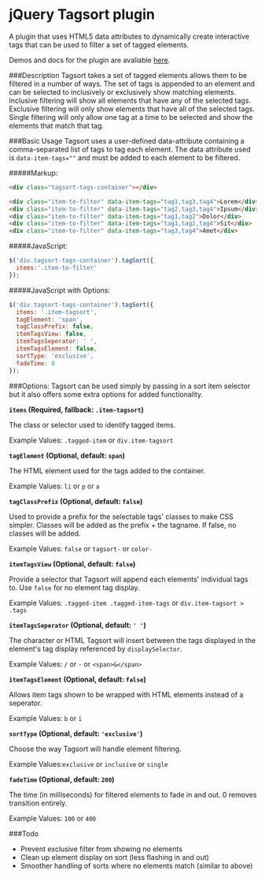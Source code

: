 # jQuery Tagsort plugin
A plugin that uses HTML5 data attributes to dynamically create interactive tags that can be used to filter a set of tagged elements.

Demos and docs for the plugin are avaliable [here](http://wch.io/projects/tagsort/ "Tagsort Demo").


###Description
Tagsort takes a set of tagged elements allows them to be filtered in a number of ways. The set of tags is appended to an element and can be selected to inclusively or exclusively show matching elements. Inclusive filtering will show all elements that have any of the selected tags. Exclusive filtering will only show elements that have all of the selected tags. Single filtering will only allow one tag at a time to be selected and show the elements that match that tag.


###Basic Usage
Tagsort uses a user-defined data-attribute containing a comma-separated list of tags to tag each element. The data attribute used is `data-item-tags=""` and must be added to each element to be filtered.


#####Markup:
```html
<div class="tagsort-tags-container"></div>

<div class="item-to-filter" data-item-tags="tag1,tag3,tag4">Lorem</div>
<div class="item-to-filter" data-item-tags="tag2,tag3,tag4">Ipsum</div>
<div class="item-to-filter" data-item-tags="tag1,tag2">Dolor</div>
<div class="item-to-filter" data-item-tags="tag1,tag2,tag4">Sit</div>
<div class="item-to-filter" data-item-tags="tag3,tag4">Amet</div>
```


#####JavaScript:
```javascript
$('div.tagsort-tags-container').tagSort({
  items:'.item-to-filter'
});
```

#####JavaScript with Options:
```javascript
$('div.tagsort-tags-container').tagSort({
  items: '.item-tagsort',
  tagElement: 'span',
  tagClassPrefix: false,
  itemTagsView: false,
  itemTagsSeperator: ' ',
  itemTagsElement: false,
  sortType: 'exclusive',
  fadeTime: 0
});
```


###Options:
Tagsort can be used simply by passing in a sort item selector but it also offers some extra options for added functionality.


**`items` (Required, fallback: `.item-tagsort`)**

The class or selector used to identify tagged items.

Example Values: ```.tagged-item``` or ```div.item-tagsort```


**`tagElement` (Optional, default: `span`)**

The HTML element used for the tags added to the container.

Example Values: ```li``` or ```p``` or ```a```


**`tagClassPrefix` (Optional, default: `false`)**

Used to provide a prefix for the selectable tags' classes to make CSS simpler. Classes will be added as the prefix + the tagname. If false, no classes will be added.

Example Values: ```false``` or ```tagsort-``` or ```color-```


**`itemTagsView` (Optional, default: `false`)**

Provide a selector that Tagsort will append each elements' individual tags to. Use ```false``` for no element tag display.

Example Values: ```.tagged-item .tagged-item-tags``` or ```div.item-tagsort > .tags```

**`itemTagsSeperator` (Optional, default: `' '`)**

The character or HTML Tagsort will insert between the tags displayed in the element's tag display referenced by `displaySelector`.

Example Values: ```/``` or ```·``` or ```<span>&</span>```

**`itemTagsElement` (Optional, default: `false`)**

Allows item tags shown to be wrapped with HTML elements instead of a seperator.

Example Values: ```b``` or ```i```

**`sortType` (Optional, default: `'exclusive'`)**

Choose the way Tagsort will handle element filtering.

Example Values:```exclusive``` or ```inclusive``` or ```single```


**`fadeTime` (Optional, default: `200`)**

The time (in milliseconds) for filtered elements to fade in and out. 0 removes transition entirely.

Example Values: ```100``` or ```400```


###Todo
* Prevent exclusive filter from showing no elements
* Clean up element display on sort (less flashing in and out)
* Smoother handling of sorts where no elements match (similar to above)

